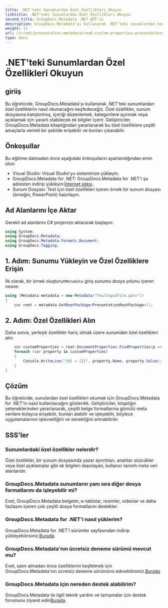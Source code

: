 ```yaml
---
title: .NET'teki Sunumlardan Özel Özellikleri Okuyun
linktitle: .NET'teki Sunumlardan Özel Özellikleri Okuyun
second_title: GroupDocs.Metadata .NET API'si
description: GroupDocs.Metadata'yı kullanarak .NET'teki sunumlardan özel özellikleri nasıl okuyacağınızı öğrenin. Meta verilere verimli bir şekilde erişin ve alın.
weight: 11
url: /tr/net/presentation-metadata/read-custom-properties-presentations/
type: docs
---
```

# .NET'teki Sunumlardan Özel Özellikleri Okuyun

## giriiş
Bu öğreticide, GroupDocs.Metadata'yı kullanarak .NET'teki sunumlardan özel özelliklerin nasıl okunacağını keşfedeceğiz. Özel özellikler, sunum dosyasına katıştırılmış, içeriği düzenlemek, kategorilere ayırmak veya açıklamak için yararlı olabilecek ek bilgiler içerir. Geliştiriciler, GroupDocs.Metadata kitaplığından yararlanarak bu özel özelliklere çeşitli amaçlarla verimli bir şekilde erişebilir ve bunları çıkarabilir.
## Önkoşullar
Bu eğitime dalmadan önce aşağıdaki önkoşulların ayarlandığından emin olun:
- Visual Studio: Visual Studio'yu sisteminize yükleyin.
-  GroupDocs.Metadata for .NET: GroupDocs.Metadata for .NET'i şu adresten indirip yükleyin:[İnternet sitesi](https://releases.groupdocs.com/metadata/net/).
- Sunum Dosyası: Test için özel özellikleri içeren örnek bir sunum dosyası (örneğin, PowerPoint) hazırlayın.

## Ad Alanlarını İçe Aktar
Gerekli ad alanlarını C# projenize aktararak başlayın:
```csharp
using System;
using GroupDocs.Metadata;
using GroupDocs.Metadata.Formats.Document;
using GroupDocs.Tagging;
```
## 1. Adım: Sunumu Yükleyin ve Özel Özelliklere Erişin
 İlk olarak, bir örnek oluşturun`Metadata` giriş sunumu dosya yolunu içeren nesne:
```csharp
using (Metadata metadata = new Metadata("YourInputFile.pptx"))
{
    var root = metadata.GetRootPackage<PresentationRootPackage>();
```
## 2. Adım: Özel Özellikleri Alın
Daha sonra, yerleşik özellikler hariç olmak üzere sunumdan özel özellikleri alın:
```csharp
    var customProperties = root.DocumentProperties.FindProperties(p => !p.Tags.Contains(Tags.Document.BuiltIn));
    foreach (var property in customProperties)
    {
        Console.WriteLine("{0} = {1}", property.Name, property.Value);
    }
}
```

## Çözüm
Bu öğreticide, sunulardan özel özellikleri okumak için GroupDocs.Metadata for .NET'in nasıl kullanılacağını gösterdik. Geliştiriciler, kitaplığın yeteneklerinden yararlanarak, çeşitli belge formatlarına gömülü meta verilere kolayca erişebilir, bunları alabilir ve işleyebilir, böylece uygulamalarının işlevselliğini ve esnekliğini artırabilirler.

## SSS'ler
### Sunumlardaki özel özellikler nelerdir?
Özel özellikler, bir sunum dosyasında yazar ayrıntıları, anahtar sözcükler veya özel açıklamalar gibi ek bilgileri depolayan, kullanıcı tanımlı meta veri alanlarıdır.
### GroupDocs.Metadata sunumların yanı sıra diğer dosya formatlarını da işleyebilir mi?
Evet, GroupDocs.Metadata belgeler, e-tablolar, resimler, videolar ve daha fazlasını içeren çok çeşitli dosya formatlarını destekler.
### GroupDocs.Metadata for .NET'i nasıl yüklerim?
 GroupDocs.Metadata for .NET'i sürümler sayfasından indirip yükleyebilirsiniz.[Burada](https://releases.groupdocs.com/metadata/net/).
### GroupDocs.Metadata'nın ücretsiz deneme sürümü mevcut mu?
 Evet, satın almadan önce özelliklerini keşfetmek için GroupDocs.Metadata'nın ücretsiz deneme sürümünü edinebilirsiniz.[Burada](https://releases.groupdocs.com/).
### GroupDocs.Metadata için nereden destek alabilirim?
 GroupDocs.Metadata ile ilgili teknik yardım ve tartışmalar için destek forumunu ziyaret edin[Burada](https://forum.groupdocs.com/c/metadata/14).